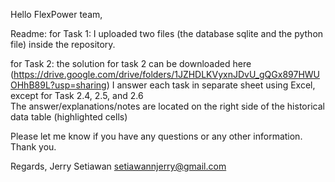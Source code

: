 Hello FlexPower team,

Readme:
for Task 1:
I uploaded two files (the database sqlite and the python file) inside the repository.

for Task 2:
the solution for task 2 can be downloaded here (https://drive.google.com/drive/folders/1JZHDLKVyxnJDvU_gQGx897HWUOHhB89L?usp=sharing)
I answer each task in separate sheet using Excel, except for Task 2.4, 2.5, and 2.6							
The answer/explanations/notes are located on the right side of the historical data table (highlighted cells)							

Please let me know if you have any questions or any other information. 
Thank you.

Regards,
Jerry Setiawan
setiawannjerry@gmail.com
